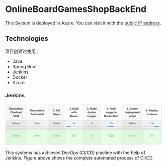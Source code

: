 # OnlineBoardGamesShopBackEnd

This System is deployed in Azure. You can visit it with the [public IP address](http://20.126.86.227:8964/).
## Technologies
项目创建时使用：
* Java
* Spring Boot
* Jenkins
* Docker
* Azure
  
### Jenkins
![404 Not Found](/github_images/Jenkins_CICD.png)

This systems has achieved DevOps (CI/CD) pipeline with the help of Jenkins. Figure above shows the complete automated process of CI/CD.

